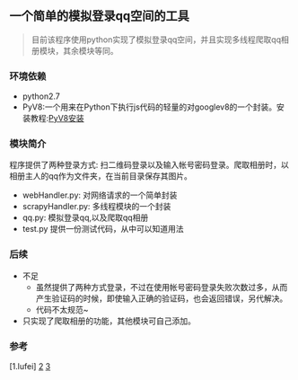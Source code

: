 ## 一个简单的模拟登录qq空间的工具
>目前该程序使用python实现了模拟登录qq空间，并且实现多线程爬取qq相册模块，其余模块等同。

### 环境依赖

- python2.7
- PyV8:一个用来在Python下执行js代码的轻量的对googlev8的一个封装。安装教程:[PyV8安装](http://shomy.top/2016/03/11/ubuntu-python-pyv8/)

### 模块简介
程序提供了两种登录方式: 扫二维码登录以及输入帐号密码登录。爬取相册时，以相册主人的qq作为文件夹，在当前目录保存其图片。

- webHandler.py: 对网络请求的一个简单封装
- scrapyHandler.py: 多线程模块的一个封装
- qq.py: 模拟登录qq,以及爬取qq相册
- test.py 提供一份测试代码，从中可以知道用法

### 后续
- 不足
    - 虽然提供了两种方式登录，不过在使用帐号密码登录失败次数过多，从而产生验证码的时候，即使输入正确的验证码，也会返回错误，另代解决。
    - 代码不太规范~
- 只实现了爬取相册的功能，其他模块可自己添加。

### 参考
[1.lufei]
[2](https://github.com/yoyzhou/weibo_scrapy)
[3](http://www.open-open.com/home/space-5679-do-blog-id-3247.html)
